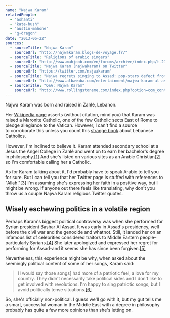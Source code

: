 ```yaml
---
name: "Najwa Karam"
relatedPeople:
  - "ashanti"
  - "kate-bush"
  - "austin-mahone"
  - "g-dragon"
date: "2013-06-22"
sources:
  - sourceTitle: "Najwa Karam"
    sourceUrl: "http://najwakaram.blogs-de-voyage.fr/"
  - sourceTitle: "Religions of arabic singers"
    sourceUrl: "http://www.mahjoob.com/en/forums/archive/index.php/t-275986.html"
  - sourceTitle: "Najwa Karam (najwakaram) on Twitter"
    sourceUrl: "https://twitter.com/najwakaram"
  - sourceTitle: "Najwa regrets singing to Assad: pop-stars defect from Bashar."
    sourceUrl: "http://www.albawaba.com/entertainment/najwa-karam-al-assad-433765"
  - sourceTitle: "Q&A: Najwa Karam"
    sourceUrl: "http://www.rollingstoneme.com/index.php?option=com_content&view=article&id=898"
---
```


Najwa Karam was born and raised in Zahlé, Lebanon.

Her [Wikipedia page](http://en.wikipedia.org/wiki/Najwa_Karam) asserts (without citation, mind you) that Karam was raised a Maronite Catholic, one of the few Catholic sects East of Rome to pledge allegiance to the Vatican. However, I can't find a source to corroborate this unless you count this [strange book](http://books.google.com/books/about/Lebanese_Eastern_Catholics.html?id=B_PHcQAACAAJ) about Lebanese Catholics.

However, I'm inclined to believe it. Karam attended secondary school at a Jesus the Angel College in Zahlé and went on to earn her bachelor's degree in philosophy.<a class="source-citation" href="#http://najwakaram.blogs-de-voyage.fr/" title="Najwa Karam">[1]</a> And she's listed on various sites as an Arabic Christian<a class="source-citation" href="#http://www.mahjoob.com/en/forums/archive/index.php/t-275986.html" title="Religions of arabic singers">[2]</a> so I'm comfortable calling her a Catholic.

As for Karam talking about it, I'd probably have to speak Arabic to tell you for sure. But I can tell you that her Twitter page is stuffed with references to "Allah."<a class="source-citation" href="#https://twitter.com/najwakaram" title="Najwa Karam (najwakaram) on Twitter">[3]</a> I'm assuming she's expressing her faith in a positive way, but I might be wrong. If anyone out there feels like translating, why don't you throw us a couple Najwa Karam religious Twitter quotes.


## Wisely eschewing politics in a volatile region

Perhaps Karam's biggest political controversy was when she performed for Syrian president Bashar Al Assad. It was early in Assad's presidency, well before the civil war and the genocide and whatnot. Still, it landed her on an infamous list of celebrities considered traitors to Middle Eastern people–particularly Syrians.<a class="source-citation" href="#http://www.albawaba.com/entertainment/najwa-karam-al-assad-433765" title="Najwa regrets singing to Assad: pop-stars defect from Bashar.">[4]</a> She later apologized and expressed her regret for performing for Assad–and it seems she has since been forgiven.<a class="source-citation" href="#http://www.albawaba.com/entertainment/najwa-karam-al-assad-433765" title="Najwa regrets singing to Assad: pop-stars defect from Bashar.">[5]</a>

Nevertheless, this experience might be why, when asked about the seemingly political content of some of her songs, Karam said:

>[I would say those songs] had more of a patriotic feel, a love for my country. They didn't necessarily take political sides and I don't like to get involved with revolutions. I'm happy to sing patriotic songs, but I avoid politically tense situations.<a class="source-citation" href="#http://www.rollingstoneme.com/index.php?option=com_content&view=article&id=898" title="Q&amp;A: Najwa Karam">[6]</a>

So, she's officially non-political. I guess we'll go with it, but my gut tells me a smart, successful woman in the Middle East with a degree in philosophy probably has quite a few more opinions than she's letting on.